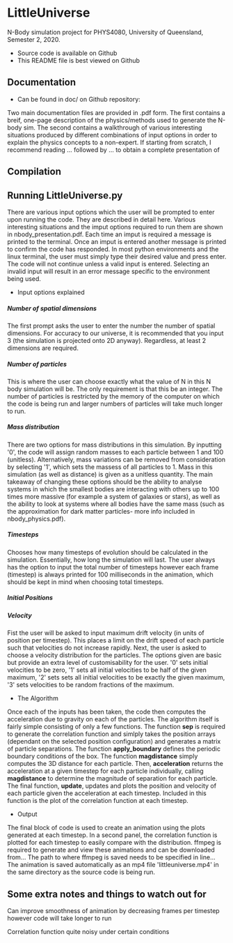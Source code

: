 # LittleUniverse
N-Body simulation project for PHYS4080, University of Queensland, Semester 2, 2020.

- Source code is available on Github
- This README file is best viewed on Github

## Documentation
- Can be found in doc/ on Github repository: 

Two main documentation files are provided in .pdf form. The first contains a breif, one-page description of the physics/methods used to generate the N-body sim. The second contains a walkthrough of various interesting situations produced by different combinations of input options in order to explain the physics concepts to a non-expert. If starting from scratch, I recommend reading ... followed by ... to obtain a complete presentation of

## Compilation


## Running LittleUniverse.py
There are various input options which the user will be prompted to enter upon running the code. They are described in detail here. Various interesting situations and the imput options required to run them are shown in nbody_presentation.pdf. Each time an imput is required a message is printed to the terminal. Once an imput is entered another message is printed to confirm the code has responded. In most python environments and the linux terminal, the user must simply type their desired value and press enter. The code will not continue unless a valid input is entered. Selecting an invalid input will result in an error message specific to the environment being used. 

- Input options explained
##### Number of spatial dimensions
The first prompt asks the user to enter the number the number of spatial dimensions. For accuracy to our universe, it is recommended that you input 3 (the simulation is projected onto 2D anyway). Regardless, at least 2 dimensions are required.

##### Number of particles
This is where the user can choose exactly what the value of N in this N body simulation will be. The only requirement is that this be an integer. The number of particles is restricted by the memory of the computer on which the code is being run and larger numbers of particles will take much longer to run.

##### Mass distribution
There are two options for mass distributions in this simulation. By inputting '0', the code will assign random masses to each particle between 1 and 100 (unitless). Alternatively, mass variations can be removed from consideration by selecting '1', which sets the massess of all particles to 1. Mass in this simulation (as well as distance) is given as a unitless quantity. The main takeaway of changing these options should be the ability to analyse systems in which the smallest bodies are interacting with others up to 100 times more massive (for example a system of galaxies or stars), as well as the ability to look at systems where all bodies have the same mass (such as the approximation for dark matter particles- more info included in nbody_physics.pdf).

##### Timesteps
Chooses how many timesteps of evolution should be calculated in the simulation. Essentially, how long the simulation will last. The user always has the option to input the total number of timesteps however each frame (timestep) is always printed for 100 milliseconds in the animation, which should be kept in mind when choosing total timesteps. 

##### Initial Positions


##### Velocity
Fist the user will be asked to input maximum drift velocity (in units of position per timestep). This places a limit on the drift speed of each particle such that velocities do not increase rapidly. Next, the user is asked to choose a velocity distribution for the particles. The options given are basic but provide an extra level of customisability for the user. '0' sets initial velocities to be zero, '1' sets all initial velocities to be half of the given maximum, '2' sets sets all initial velocities to be exactly the given maximum, '3' sets velocities to be random fractions of the maximum.

- The Algorithm

Once each of the inputs has been taken, the code then computes the acceleration due to gravity on each of the particles. The algorithm itself is fairly simple consisting of only a few functions. The function **sep** is required to generate the correlation function and simlply takes the position arrays (dependant on the selected position configuration) and generates a matrix of particle separations. The function **apply_boundary** defines the periodic boundary conditions of the box. The function **magdistance** simply computes the 3D distance for each particle. Then, **acceleration** returns the acceleration at a given timestep for each particle individually, calling **magdistance** to determine the magnitude of separation for each particle. The final function, **update**, updates and plots the position and velocity of each particle given the acceleration at each timestep. Included in this function is the plot of the correlation function at each timestep. 


- Output

The final block of code is used to create an animation using the plots generated at each timestep. In a second panel, the correlation function is plotted for each timestep to easily compare with the distribution. ffmpeg is required to generate and view these animations and can be downloaded from... The path to where ffmpeg is saved needs to be specified in line... The animation is saved automatically as an mp4 file 'littleuniverse.mp4' in the same directory as the source code is being run. 

## Some extra notes and things to watch out for
Can improve smoothness of animation by decreasing frames per timestep however code will take longer to run

Correlation function quite noisy under certain conditions



